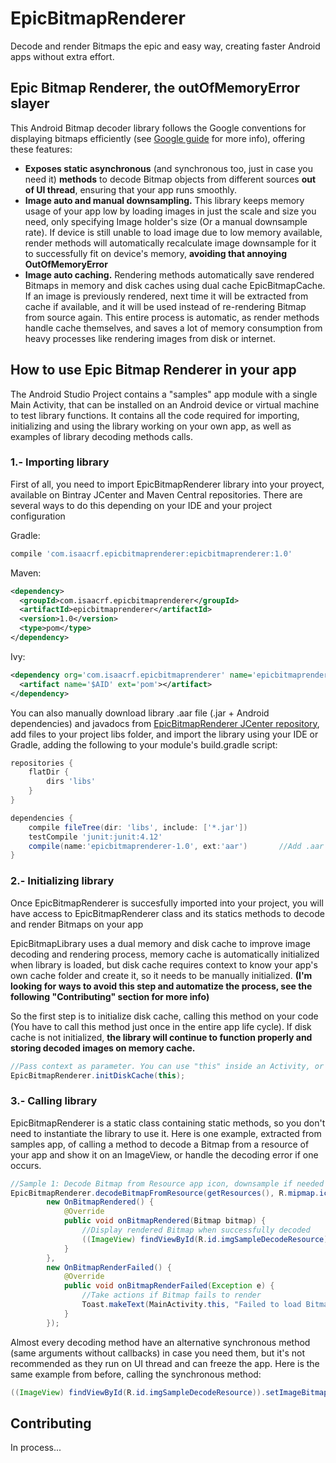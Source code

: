 # EpicBitmapRenderer
<p>
Decode and render Bitmaps the epic and easy way, creating faster Android apps without extra effort.
</p>

<h2>Epic Bitmap Renderer, the outOfMemoryError slayer</h2>
<p>
This Android Bitmap decoder library follows the Google conventions for displaying bitmaps efficiently
(see <a href="https://developer.android.com/training/displaying-bitmaps/index.html?hl=es">Google guide</a> for more info), offering these features:
</p>
<ul>
    <li>
        <b>Exposes static asynchronous</b> (and synchronous too, just in case you need it) <b>methods</b> to decode Bitmap objects from different sources <b>out of UI thread</b>, ensuring that your app runs smoothly.
    </li>
    <li>
        <b>Image auto and manual downsampling.</b> This library keeps memory usage of your app low by loading images in just the scale and size you need, only specifying Image holder's size (Or a manual downsample rate). If device is still unable to load image due to low memory available, render methods will automatically recalculate image downsample for it to successfully fit on device's memory, <b>avoiding that annoying OutOfMemoryError</b>
    </li>
    <li>
        <b>Image auto caching.</b> Rendering methods automatically save rendered Bitmaps in memory and disk caches using dual cache EpicBitmapCache. If an image is previously rendered, next time it will be extracted from cache if available, and it will be used instead of re-rendering Bitmap from source again. This entire process is automatic, as render methods handle cache themselves, and saves a lot of memory consumption from heavy processes like rendering images from disk or internet.
    </li>
</ul>

<h2>How to use Epic Bitmap Renderer in your app</h2>

The Android Studio Project contains a "samples" app module with a single Main Activity, that can be installed on an Android device or virtual machine to test library functions. It contains all the code required for importing, initializing and using the library working on your own app, as well as examples of library decoding methods calls.

<h3>1.- Importing library</h3>
<p>First of all, you need to import EpicBitmapRenderer library into your proyect, available on Bintray JCenter and Maven Central repositories. There are several ways to do this depending on your IDE and your project configuration</p>

Gradle:
```groovy
compile 'com.isaacrf.epicbitmaprenderer:epicbitmaprenderer:1.0'
```

Maven:
```xml
<dependency>
  <groupId>com.isaacrf.epicbitmaprenderer</groupId>
  <artifactId>epicbitmaprenderer</artifactId>
  <version>1.0</version>
  <type>pom</type>
</dependency>
```

Ivy:
```xml
<dependency org='com.isaacrf.epicbitmaprenderer' name='epicbitmaprenderer' rev='1.0'>
  <artifact name='$AID' ext='pom'></artifact>
</dependency>
```

You can also manually download library .aar file (.jar + Android dependencies) and javadocs from [EpicBitmapRenderer JCenter repository][1], add files to your project libs folder, and import the library using your IDE or Gradle, adding the following to your module's build.gradle script:
```groovy
repositories {
    flatDir {
        dirs 'libs'
    }
}

dependencies {
    compile fileTree(dir: 'libs', include: ['*.jar'])
    testCompile 'junit:junit:4.12'
    compile(name:'epicbitmaprenderer-1.0', ext:'aar')       //Add .aar file to libs/ and use folder as repository
}
```

<h3>2.- Initializing library</h3>
<p>Once EpicBitmapRenderer is succesfully imported into your project, you will have access to EpicBitmapRenderer class and its statics methods to decode and render Bitmaps on your app</p>

<p>EpicBitmapLibrary uses a dual memory and disk cache to improve image decoding and rendering process, memory cache is automatically initialized when library is loaded, but disk cache requires context to know your app's own cache folder and create it, so it needs to be manually initialized. <b>(I'm looking for ways to avoid this step and automatize the process, see the following "Contributing" section for more info)</b></p>

<p>So the first step is to initialize disk cache, calling this method on your code (You have to call this method just once in the entire app life cycle). If disk cache is not initialized, <b>the library will continue to function properly and storing decoded images on memory cache.</b></p>

```java
//Pass context as parameter. You can use "this" inside an Activity, or "ActivityName.this" in other levels 
EpicBitmapRenderer.initDiskCache(this);
```

<h3>3.- Calling library</h3>
<p>EpicBitmapRenderer is a static class containing static methods, so you don't need to instantiate the library to use it. Here is one example, extracted from samples app, of calling a method to decode a Bitmap from a resource of your app and show it on an ImageView, or handle the decoding error if one occurs.</p>

```java
//Sample 1: Decode Bitmap from Resource app icon, downsample if needed to fit in 200x200 ImageView,  (Async)
EpicBitmapRenderer.decodeBitmapFromResource(getResources(), R.mipmap.ic_launcher, 200, 200,
        new OnBitmapRendered() {
            @Override
            public void onBitmapRendered(Bitmap bitmap) {
                //Display rendered Bitmap when successfully decoded
                ((ImageView) findViewById(R.id.imgSampleDecodeResource)).setImageBitmap(bitmap);
            }
        },
        new OnBitmapRenderFailed() {
            @Override
            public void onBitmapRenderFailed(Exception e) {
                //Take actions if Bitmap fails to render
                Toast.makeText(MainActivity.this, "Failed to load Bitmap from Resource: " + e.getMessage(), Toast.LENGTH_SHORT).show();
            }
        });
```

Almost every decoding method have an alternative synchronous method (same arguments without callbacks) in case you need them, but it's not recommended as they run on UI thread and can freeze the app. Here is the same example from before, calling the synchronous method:

```java
((ImageView) findViewById(R.id.imgSampleDecodeResource)).setImageBitmap(EpicBitmapRenderer.decodeBitmapFromResource(getResources(), R.mipmap.ic_launcher, 200, 200);
```

<h2>Contributing</h2>
<p>In process...</p>

[1]: https://bintray.com/isaacrf/maven/EpicBitmapRenderer/1.0
